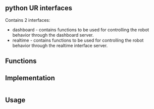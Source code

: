## python UR interfaces
Contains 2 interfaces:
- dashboard - contains functions to be used for controlling the robot behavior through the dashboard server.
- realtime - contains functions to be used for controlling the robot behavior through the realtime interface server.

## Functions


## Implementation
```python
```

## Usage
```python
```